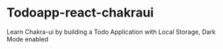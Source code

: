 # Todoapp-react-chakraui
Learn Chakra-ui by building a Todo Application with Local Storage, Dark Mode enabled
